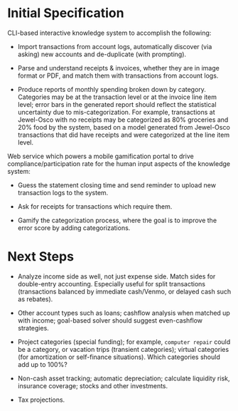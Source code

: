 Initial Specification
=====================

CLI-based interactive knowledge system to accomplish the following:

* Import transactions from account logs, automatically discover (via asking) new accounts and de-duplicate (with prompting).

* Parse and understand receipts & invoices, whether they are in image format or PDF, and match them with transactions from account logs.

* Produce reports of monthly spending broken down by category. Categories may be at the transaction level or at the invoice line item level; error bars in the generated report should reflect the statistical uncertainty due to mis-categorization. For example, transactions at Jewel-Osco with no receipts may be categorized as 80% groceries and 20% food by the system, based on a model generated from Jewel-Osco transactions that did have receipts and were categorized at the line item level.

Web service which powers a mobile gamification portal to drive compliance/participation rate for the human input aspects of the knowledge system:

* Guess the statement closing time and send reminder to upload new transaction logs to the system.

* Ask for receipts for transactions which require them.

* Gamify the categorization process, where the goal is to improve the error score by adding categorizations.

Next Steps
==========

* Analyze income side as well, not just expense side. Match sides for double-entry accounting. Especially useful for split transactions (transactions balanced by immediate cash/Venmo, or delayed cash such as rebates).

* Other account types such as loans; cashflow analysis when matched up with income; goal-based solver should suggest even-cashflow strategies.

* Project categories (special funding); for example, `computer repair` could be a category, or vacation trips (transient categories); virtual categories (for amortization or self-finance situations). Which categories should add up to 100%?

* Non-cash asset tracking; automatic depreciation; calculate liquidity risk, insurance coverage; stocks and other investments.

* Tax projections.
